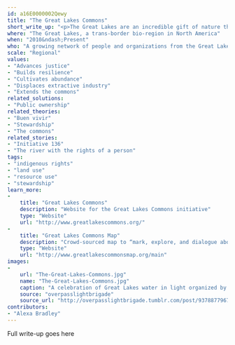```yaml
---
id: a16E0000002Qewy
title: "The Great Lakes Commons"
short_write_up: "<p>The Great Lakes are an incredible gift of nature that make up ninety percent of North America’s freshwater. Millions of lives depend on them. And yet, these vital waters are threatened by farm run-off, mining, and any other instance of putting private interest before public good. The Great Lakes Commons is a grassroots initiative to establish the Lakes as a living commons — waters we share, care for, and protect together. Weaving commons-based and indigenous approaches, the Great Lakes Commons seeks to reawaken surrounding communities’ relationship to these bodies of water and instill a sense of collaborative responsibility for their future.</p>"
where: "The Great Lakes, a trans-border bio-region in North America"
when: "2010&ndash;Present"
who: "A growing network of people and organizations from the Great Lakes bio-region"
scale: "Regional"
values:
- "Advances justice"
- "Builds resilience"
- "Cultivates abundance"
- "Displaces extractive industry"
- "Extends the commons"
related_solutions:
- "Public ownership"
related_theories:
- "Buen vivir"
- "Stewardship"
- "The commons"
related_stories:
- "Initiative 136"
- "The river with the rights of a person"
tags:
- "indigenous rights"
- "land use"
- "resource use"
- "stewardship"
learn_more:
-
    title: "Great Lakes Commons"
    description: "Website for the Great Lakes Commons initiative"
    type: "Website"
    url: "http://www.greatlakescommons.org/"
-
    title: "Great Lakes Commons Map"
    description: "Crowd-sourced map to “mark, explore, and dialogue about a Great Lakes Commons”"
    type: "Website"
    url: "http://www.greatlakescommonsmap.org/main"
images:
-
    url: "The-Great-Lakes-Commons.jpg"
    name: "The-Great-Lakes-Commons.jpg"
    caption: "A celebration of Great Lakes water in light organized by the Milwaukee Water Commons"
    source: "overpasslightbrigade"
    source_url: "http://overpasslightbrigade.tumblr.com/post/93788779674/a-celebration-of-great-lakes-water-in-light"
contributors:
- "Alexa Bradley"
---
```

Full write-up goes here
